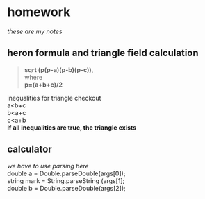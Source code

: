 # homework
*these are my notes*
## heron formula and triangle field calculation
> **sqrt (p(p-a)(p-b)(p-c))**,  
where  
> **p=(a+b+c)/2**  

inequalities for triangle checkout  
a<b+c  
b<a+c  
c<a+b  
**if all inequalities are true, the triangle exists**

## calculator
*we have to use parsing here*  
double a = Double.parseDouble(args[0]);  
string mark = String.parseString (args[1];  
double b = Double.parseDouble(args[2]);
